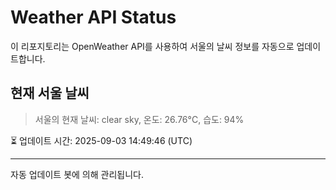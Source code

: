 
# Weather API Status

이 리포지토리는 OpenWeather API를 사용하여 서울의 날씨 정보를 자동으로 업데이트합니다.

## 현재 서울 날씨
> 서울의 현재 날씨: clear sky, 온도: 26.76°C, 습도: 94%

⏳ 업데이트 시간: 2025-09-03 14:49:46 (UTC)

---
자동 업데이트 봇에 의해 관리됩니다.
